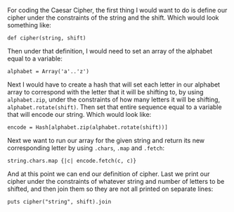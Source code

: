 For coding the Caesar Cipher, the first thing I would want to do is define our cipher under the constraints of the string and the shift. Which would look something like:
```
def cipher(string, shift)
```
Then under that definition, I would need to set an array of the alphabet equal to a variable:
```
alphabet = Array('a'..'z')
```
Next I would have to create a hash that will set each letter in our alphabet array to correspond with the letter that it will be shifting to, by using `alphabet.zip`, under the constraints of how many letters it will be shifting, `alphabet.rotate(shift)`. Then set that entire sequence equal to a variable that will encode our string. Which would look like:
```
encode = Hash[alphabet.zip(alphabet.rotate(shift))]
```
Next we want to run our array for the given string and return its new corresponding letter by using `.chars`, `.map` and `.fetch`:
```
string.chars.map {|c| encode.fetch(c, c)}
```
And at this point we can end our definition of cipher. Last we print our cipher under the constraints of whatever string and number of letters to be shifted, and then join them so they are not all printed on separate lines:
```
puts cipher("string", shift).join
```
